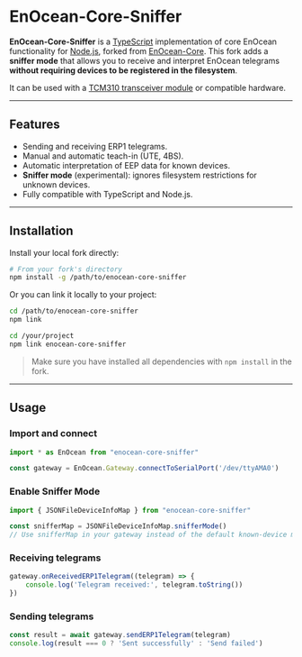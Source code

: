 # EnOcean-Core-Sniffer

**EnOcean-Core-Sniffer** is a [TypeScript](https://www.typescriptlang.org/) implementation of core EnOcean functionality for [Node.js](https://nodejs.org/), forked from [EnOcean-Core](https://github.com/henningkerstan/enocean-core).
This fork adds a **sniffer mode** that allows you to receive and interpret EnOcean telegrams **without requiring devices to be registered in the filesystem**.

It can be used with a [TCM310 transceiver module](https://www.enocean.com/en/products/enocean_modules/tcm-310/) or compatible hardware.

---

## Features

* Sending and receiving ERP1 telegrams.
* Manual and automatic teach-in (UTE, 4BS).
* Automatic interpretation of EEP data for known devices.
* **Sniffer mode** (experimental): ignores filesystem restrictions for unknown devices.
* Fully compatible with TypeScript and Node.js.

---

## Installation

Install your local fork directly:

```bash
# From your fork's directory
npm install -g /path/to/enocean-core-sniffer
```

Or you can link it locally to your project:

```bash
cd /path/to/enocean-core-sniffer
npm link

cd /your/project
npm link enocean-core-sniffer
```

> Make sure you have installed all dependencies with `npm install` in the fork.

---

## Usage

### Import and connect

```typescript
import * as EnOcean from "enocean-core-sniffer"

const gateway = EnOcean.Gateway.connectToSerialPort('/dev/ttyAMA0')
```

### Enable Sniffer Mode

```typescript
import { JSONFileDeviceInfoMap } from "enocean-core-sniffer"

const snifferMap = JSONFileDeviceInfoMap.snifferMode()
// Use snifferMap in your gateway instead of the default known-device map
```

### Receiving telegrams

```typescript
gateway.onReceivedERP1Telegram((telegram) => {
    console.log('Telegram received:', telegram.toString())
})
```

### Sending telegrams

```typescript
const result = await gateway.sendERP1Telegram(telegram)
console.log(result === 0 ? 'Sent successfully' : 'Send failed')
```
